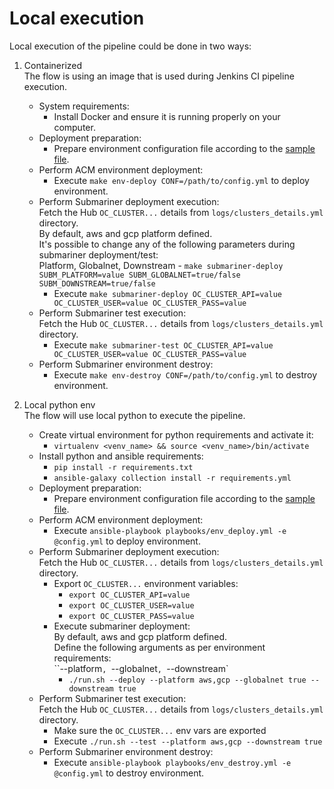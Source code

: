 # Local execution

Local execution of the pipeline could be done in two ways:
1) Containerized  
   The flow is using an image that is used during Jenkins CI pipeline execution.

   * System requirements:
     * Install Docker and ensure it is running properly on your computer.
   * Deployment preparation:
     * Prepare environment configuration file according to the [sample file](https://github.com/stolostron/ansible-collection.rhacm/blob/main/docs/config-sample.yml).
   * Perform ACM environment deployment:
     * Execute `make env-deploy CONF=/path/to/config.yml` to deploy environment.
   * Perform Submariner deployment execution:  
     Fetch the Hub `OC_CLUSTER...` details from `logs/clusters_details.yml` directory.  
     By default, aws and gcp platform defined.  
     It's possible to change any of the following parameters during submariner deployment/test:  
     Platform, Globalnet, Downstream - `make submariner-deploy SUBM_PLATFORM=value SUBM_GLOBALNET=true/false SUBM_DOWNSTREAM=true/false`
     * Execute `make submariner-deploy OC_CLUSTER_API=value OC_CLUSTER_USER=value OC_CLUSTER_PASS=value`
   * Perform Submariner test execution:  
     Fetch the Hub `OC_CLUSTER...` details from `logs/clusters_details.yml` directory.
     * Execute `make submariner-test OC_CLUSTER_API=value OC_CLUSTER_USER=value OC_CLUSTER_PASS=value`
   * Perform Submariner environment destroy:
     * Execute `make env-destroy CONF=/path/to/config.yml` to destroy environment.

2) Local python env  
   The flow will use local python to execute the pipeline.

   * Create virtual environment for python requirements and activate it:
     * `virtualenv <venv_name> && source <venv_name>/bin/activate`
   * Install python and ansible requirements:
     * `pip install -r requirements.txt`
     * `ansible-galaxy collection install -r requirements.yml`
   * Deployment preparation:
     * Prepare environment configuration file according to the [sample file](https://github.com/stolostron/ansible-collection.rhacm/blob/main/docs/config-sample.yml).
   * Perform ACM environment deployment:
     * Execute `ansible-playbook playbooks/env_deploy.yml -e @config.yml` to deploy environment.
   * Perform Submariner deployment execution:  
     Fetch the Hub `OC_CLUSTER...` details from `logs/clusters_details.yml` directory.
     * Export `OC_CLUSTER...` environment variables:
       * `export OC_CLUSTER_API=value`
       * `export OC_CLUSTER_USER=value`
       * `export OC_CLUSTER_PASS=value`
     * Execute submariner deployment:  
       By default, aws and gcp platform defined.  
       Define the following arguments as per environment requirements:  
       ``--platform`, `--globalnet`, `--downstream`
       * `./run.sh --deploy --platform aws,gcp --globalnet true --downstream true`
   * Perform Submariner test execution:  
     Fetch the Hub `OC_CLUSTER...` details from `logs/clusters_details.yml` directory.
     * Make sure the `OC_CLUSTER...` env vars are exported
     * Execute `./run.sh --test --platform aws,gcp --downstream true`
   * Perform Submariner environment destroy:
     * Execute `ansible-playbook playbooks/env_destroy.yml -e @config.yml` to destroy environment.
